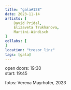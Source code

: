 ```yaml
---
title: "gala#128"
date: 2023-11-14
artists: [
	David Pridal,
	Elizaveta Trukhanova,
	Martini-Windisch
]
collabs: [
]
location: "tresor_linz"
tags: [gala]
---
```

open doors: 19:30  
start: 19:45

fotos: Verena Mayrhofer, 2023
